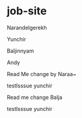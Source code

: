 # job-site

Narandelgerekh

Yunchir

Baljinnyam

Andy

Read Me change by Naraa~

testIsssue yunchir

Read me change Balja

testIsssue yunchir
